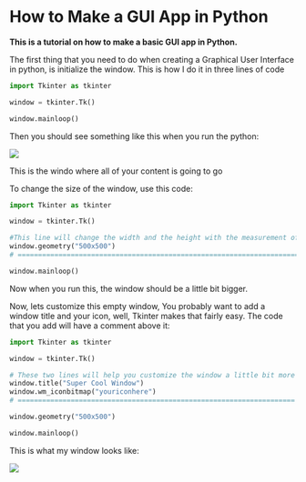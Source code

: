 # How to Make a GUI App in Python
**This is a tutorial on how to make a basic GUI app in Python.**

The first thing that you need to do when creating a Graphical User Interface in python, is initialize the window. This is how I do it in three lines of code

```python
import Tkinter as tkinter

window = tkinter.Tk()

window.mainloop()
```

Then you should see something like this when you run the python:

<img src="http://usingpython.com/wp-content/uploads/EmptyGUI.jpg">

This is the windo where all of your content is going to go

To change the size of the window, use this code: 

```python
import Tkinter as tkinter

window = tkinter.Tk()

#This line will change the width and the height with the measurement of pixels
window.geometry("500x500")
# ============================================================================

window.mainloop()

```

Now when you run this, the window should be a little bit bigger.

Now, lets customize this empty window, You probably want to add a window title and your icon, well, Tkinter makes that fairly easy. The code that you add will have a comment above it:

```python
import Tkinter as tkinter

window = tkinter.Tk()

# These two lines will help you customize the window a little bit more
window.title("Super Cool Window")
window.wm_iconbitmap("youriconhere")
# ====================================================================

window.geometry("500x500")

window.mainloop()
```
This is what my window looks like:

<img src="http://usingpython.com/wp-content/uploads/SuperCoolWindow.jpg">

